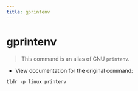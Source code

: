 ```yaml
---
title: gprintenv
---
```

# gprintenv

> This command is an alias of GNU `printenv`.

- View documentation for the original command:

`tldr -p linux printenv`
